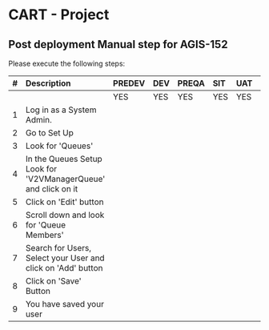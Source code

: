 # CART - Project

## Post deployment Manual step for AGIS-152

Please execute the following steps:

| # | Description | PREDEV | DEV | PREQA | SIT | UAT | PREPROD | PRODUCTION |   
|---:|:---|:---|:---|:---|:---|:---|:---|:---|  
|	|	|YES|YES|YES|YES|YES|YES|YES| 
|1|Log in as a System Admin.| | | | | | | |
|2| Go to Set Up| | | | | | | |
|3| Look for 'Queues'| | | | | | | |
|4| In the Queues Setup Look for 'V2VManagerQueue' and click on it| | | | | | | |
|5| Click on 'Edit' button| | | | | | | |
|6| Scroll down and look for 'Queue Members'| | | | | | | |
|7| Search for Users, Select your User and click on 'Add' button| | | | | | | |
|8| Click on 'Save' Button| | | | | | | |
|9| You have saved your user| | | | | | | |